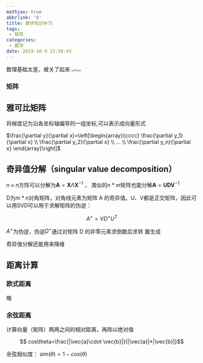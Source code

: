 ```yaml
---
mathjax: true
abbrlink: '0'
title: 数学知识补习
tags:
 - 矩阵
categories:
 - 数学
date: 2019-10-9 15:58:43
---
```

数理基础太差，被关了起来
<img src="https://raw.githubusercontent.com/Archaeoraptor/image_resources/ImageofBlog/found.png" alt="Picture" style="zoom:40%;" />
<!-- more -->
### 矩阵

## 雅可比矩阵

将梯度记为沿各坐标轴偏导的一组坐标,可以表示成向量形式

$\frac{\partial y}{\partial x}=\left[\begin{array}{cccc}
    \frac{\partial y_1}{\partial x} \\ \frac{\partial y_2}{\partial x} \\ ...  \\ \frac{\partial y_n}{\partial x}
\end{array}\right]$

## 奇异值分解（singular value decomposition）

$n \times n$方阵可以分解为$\pmb{A}=\pmb{X}\Lambda\pmb{X}^{-1}$ ， 类似的$n*m$矩阵也能分解$\pmb{A}=\pmb{U}\pmb{D}\pmb{V}^{-1}$

D为$m*n$对角矩阵，对角线元素为矩阵 A 的奇异值。U、V都是正交矩阵，因此可以用SVD可以用于求解矩阵的伪逆：

$$A^+=VD^+U^T$$

$A^+$为伪逆，伪逆$D^+$通过对矩阵 D 的非零元素求倒数后求转
置生成

奇异值分解还能用来降维

## 距离计算

### 欧式距离

略

### 余弦距离

计算向量（矩阵）两两之间的相对距离，再除以绝对值

$$ cos\theta=\frac{|\vec{a}\cdot \vec{b}|}{|\vec{a}|*|\vec{b}|}$$

余弦相似度：
$sim(\theta)=1-cos(\theta)$
